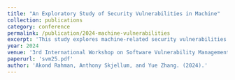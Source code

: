 ```yaml
---
title: "An Exploratory Study of Security Vulnerabilities in Machine"
collection: publications
category: conference
permalink: /publication/2024-machine-vulnerabilities
excerpt: 'This study explores machine-related security vulnerabilities and categorizes common patterns.'
year: 2024
venue: '3rd International Workshop on Software Vulnerability Management (SVM 2025)'
paperurl: 'svm25.pdf'
author: 'Akond Rahman, Anthony Skjellum, and Yue Zhang. (2024).'
---
```

